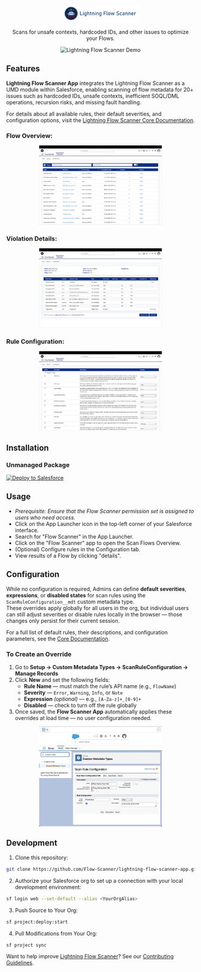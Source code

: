 <p align="center">
 <a href="https://github.com/Flow-Scanner">
 <img src="media/banner.png" style="width: 41%;" />
 </a>
</p>

<p align="center">Scans for unsafe contexts, hardcoded IDs, and other issues to optimize your Flows.</p>

<p align="center">
 <img src="media/lfsapp.gif" alt="Lightning Flow Scanner Demo" width="70%" />
</p>

## Features

**Lightning Flow Scanner App** integrates the Lightning Flow Scanner as a UMD module within Salesforce, enabling scanning of flow metadata for 20+ issues such as hardcoded IDs, unsafe contexts, inefficient SOQL/DML operations, recursion risks, and missing fault handling.  

For details about all available rules, their default severities, and configuration options, visit the [Lightning Flow Scanner Core Documentation](https://flow-scanner.github.io/lightning-flow-scanner-core/).

### Flow Overview:

<p align="center">
 <img src="media/overview.png" alt="Flow Overview" width="65%" />
</p>

### Violation Details:

<p align="center">
 <img src="media/results.png" alt="Violation Results" width="65%" />
</p>

### Rule Configuration:

<p align="center">
 <img src="media/config.png" alt="Rule Configuration" width="65%" />
</p>

## Installation

### Unmanaged Package

<a href="https://githubsfdeploy.herokuapp.com?owner=Flow-Scanner&repo=lightning-flow-scanner-app&ref=main">
 <img alt="Deploy to Salesforce"
src="https://raw.githubusercontent.com/afawcett/githubsfdeploy/master/deploy.png">
</a>

## Usage

- *Prerequisite: Ensure that the Flow Scanner permission set is assigned to users who need access.*
- Click on the App Launcher icon in the top-left corner of your Salesforce interface.
- Search for "Flow Scanner" in the App Launcher.
- Click on the "Flow Scanner" app to open the Scan Flows Overview.
- (Optional) Configure rules in the Configuration tab.
- View results of a Flow by clicking "details".

## Configuration

While no configuration is required, Admins can define **default severities**, **expressions**, or **disabled states** for scan rules using the `ScanRuleConfiguration__mdt` custom metadata type.  
These overrides apply globally for all users in the org, but individual users can still adjust severities or disable rules locally in the browser — those changes only persist for their current session.  

For a full list of default rules, their descriptions, and configuration parameters, see the [Core Documentation](https://flow-scanner.github.io/lightning-flow-scanner-core/).

### To Create an Override

1. Go to **Setup → Custom Metadata Types → ScanRuleConfiguration → Manage Records**
2. Click **New** and set the following fields:
   - **Rule Name** — must match the rule’s API name (e.g., `FlowName`)
   - **Severity** — `Error`, `Warning`, `Info`, or `Note`
   - **Expression** *(optional)* — e.g., `[A-Za-z]+_[0-9]+`
   - **Disabled** — check to turn off the rule globally
3. Once saved, the **Flow Scanner App** automatically applies these overrides at load time — no user configuration needed.

<p align="center">
 <img src="media/overrides.png" alt="Rule Override" width="65%" />
</p>

## Development

1) Clone this repository:

```sh
git clone https://github.com/Flow-Scanner/lightning-flow-scanner-app.git
```

2) Authorize your Salesforce org to set up a connection with your local development environment:

```sh
sf login web --set-default --alias <YourOrgAlias>
```

3) Push Source to Your Org:

```sh
sf project:deploy:start
```

4) Pull Modifications from Your Org:

```sh
sf project sync
```

Want to help improve [Lightning Flow Scanner](https://flow-scanner.github.io/lightning-flow-scanner-core/)? See our [Contributing Guidelines](https://github.com/Flow-Scanner/lightning-flow-scanner-core/blob/main/CONTRIBUTING.md).
